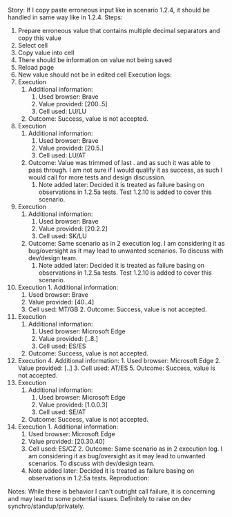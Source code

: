 Story:
If I copy paste erroneous input like in scenario 1.2.4, it should be handled in same way like in 1.2.4.
Steps:
1. Prepare erroneous value that contains multiple decimal separators and copy this value
2. Select cell
3. Copy value into cell
4. There should be information on value not being saved
5. Reload page
6. New value should not be in edited cell
Execution logs:
1. Execution
	1. Additional information:
		1. Used browser: Brave
		2. Value provided: [200..5]
		3. Cell used: LU/LU
	2. Outcome: Success, value is not accepted.
2.  Execution
	1. Additional information:
		1. Used browser: Brave
		2. Value provided: [20.5.]
		3. Cell used: LU/AT
	2. Outcome: Value was trimmed of last . and as such it was able to pass through. I am not sure if I would qualify it as success, as such I would call for more tests and design discussion.
		1. Note added later: Decided it is treated as failure basing on observations in 1.2.5a tests. Test 1.2.10 is added to cover this scenario.
3.  Execution
	1. Additional information:
		1. Used browser: Brave
		2. Value provided: [20.2.2]
		3. Cell used: SK/LU
	2. Outcome: Same scenario as in 2 execution log. I am considering it as bug/oversight as it may lead to unwanted scenarios. To discuss with dev/design team.
		1. Note added later: Decided it is treated as failure basing on observations in 1.2.5a tests. Test 1.2.10 is added to cover this scenario.
4.   Execution
	1. Additional information:
		1. Used browser: Brave
		2. Value provided: [40..4]
		3. Cell used: MT/GB
	2. Outcome: Success, value is not accepted.
5. Execution
	1. Additional information:
		1. Used browser: Microsoft Edge
		2. Value provided: [..8.]
		3. Cell used: ES/ES
	2. Outcome: Success, value is not accepted.
6. Execution
	4. Additional information:
		1. Used browser: Microsoft Edge
		2. Value provided: [..]
		3. Cell used: AT/ES
	5. Outcome: Success, value is not accepted.
7.  Execution
	1. Additional information:
		1. Used browser: Microsoft Edge
		2. Value provided: [1.0.0.3]
		3. Cell used: SE/AT
	2. Outcome: Success, value is not accepted.
8.   Execution
	1. Additional information:
		1. Used browser: Microsoft Edge
		2. Value provided: [20.30.40]
		3. Cell used: ES/CZ
	2. Outcome: Same scenario as in 2 execution log. I am considering it as bug/oversight as it may lead to unwanted scenarios. To discuss with dev/design team.
		1. Note added later: Decided it is treated as failure basing on observations in 1.2.5a tests.
Reproduction:

Notes:
While there is behavior I can't outright call failure, it is concerning and may lead to some potential issues. Definitely to raise on dev synchro/standup/privately.